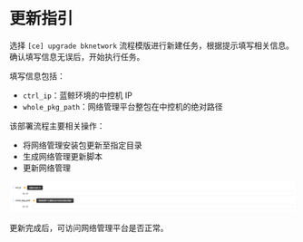 # 更新指引

选择 `[ce] upgrade bknetwork` 流程模版进行新建任务，根据提示填写相关信息。确认填写信息无误后，开始执行任务。

填写信息包括：

- `ctrl_ip`：蓝鲸环境的中控机 IP
- `whole_pkg_path`：网络管理平台整包在中控机的绝对路径

该部署流程主要相关操作：

- 将网络管理安装包更新至指定目录
- 生成网络管理更新脚本
- 更新网络管理

![update](../../assets/update.png)

更新完成后，可访问网络管理平台是否正常。
